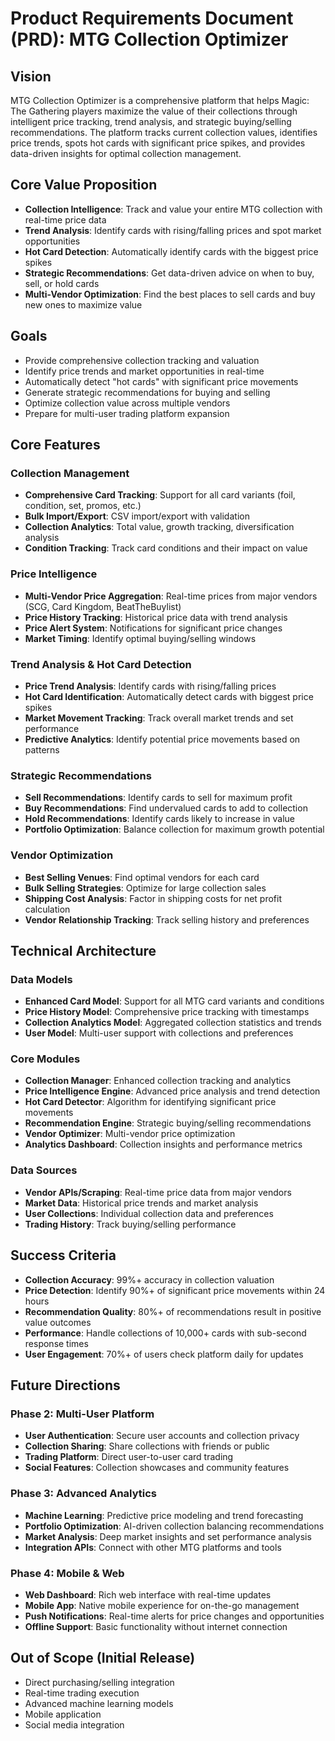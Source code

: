 # Product Requirements Document (PRD): MTG Collection Optimizer

## Vision
MTG Collection Optimizer is a comprehensive platform that helps Magic: The Gathering players maximize the value of their collections through intelligent price tracking, trend analysis, and strategic buying/selling recommendations. The platform tracks current collection values, identifies price trends, spots hot cards with significant price spikes, and provides data-driven insights for optimal collection management.

## Core Value Proposition
- **Collection Intelligence**: Track and value your entire MTG collection with real-time price data
- **Trend Analysis**: Identify cards with rising/falling prices and spot market opportunities
- **Hot Card Detection**: Automatically identify cards with the biggest price spikes
- **Strategic Recommendations**: Get data-driven advice on when to buy, sell, or hold cards
- **Multi-Vendor Optimization**: Find the best places to sell cards and buy new ones to maximize value

## Goals
- Provide comprehensive collection tracking and valuation
- Identify price trends and market opportunities in real-time
- Automatically detect "hot cards" with significant price movements
- Generate strategic recommendations for buying and selling
- Optimize collection value across multiple vendors
- Prepare for multi-user trading platform expansion

## Core Features

### Collection Management
- **Comprehensive Card Tracking**: Support for all card variants (foil, condition, set, promos, etc.)
- **Bulk Import/Export**: CSV import/export with validation
- **Collection Analytics**: Total value, growth tracking, diversification analysis
- **Condition Tracking**: Track card conditions and their impact on value

### Price Intelligence
- **Multi-Vendor Price Aggregation**: Real-time prices from major vendors (SCG, Card Kingdom, BeatTheBuylist)
- **Price History Tracking**: Historical price data with trend analysis
- **Price Alert System**: Notifications for significant price changes
- **Market Timing**: Identify optimal buying/selling windows

### Trend Analysis & Hot Card Detection
- **Price Trend Analysis**: Identify cards with rising/falling prices
- **Hot Card Identification**: Automatically detect cards with biggest price spikes
- **Market Movement Tracking**: Track overall market trends and set performance
- **Predictive Analytics**: Identify potential price movements based on patterns

### Strategic Recommendations
- **Sell Recommendations**: Identify cards to sell for maximum profit
- **Buy Recommendations**: Find undervalued cards to add to collection
- **Hold Recommendations**: Identify cards likely to increase in value
- **Portfolio Optimization**: Balance collection for maximum growth potential

### Vendor Optimization
- **Best Selling Venues**: Find optimal vendors for each card
- **Bulk Selling Strategies**: Optimize for large collection sales
- **Shipping Cost Analysis**: Factor in shipping costs for net profit calculation
- **Vendor Relationship Tracking**: Track selling history and preferences

## Technical Architecture

### Data Models
- **Enhanced Card Model**: Support for all MTG card variants and conditions
- **Price History Model**: Comprehensive price tracking with timestamps
- **Collection Analytics Model**: Aggregated collection statistics and trends
- **User Model**: Multi-user support with collections and preferences

### Core Modules
- **Collection Manager**: Enhanced collection tracking and analytics
- **Price Intelligence Engine**: Advanced price analysis and trend detection
- **Hot Card Detector**: Algorithm for identifying significant price movements
- **Recommendation Engine**: Strategic buying/selling recommendations
- **Vendor Optimizer**: Multi-vendor price optimization
- **Analytics Dashboard**: Collection insights and performance metrics

### Data Sources
- **Vendor APIs/Scraping**: Real-time price data from major vendors
- **Market Data**: Historical price trends and market analysis
- **User Collections**: Individual collection data and preferences
- **Trading History**: Track buying/selling performance

## Success Criteria
- **Collection Accuracy**: 99%+ accuracy in collection valuation
- **Price Detection**: Identify 90%+ of significant price movements within 24 hours
- **Recommendation Quality**: 80%+ of recommendations result in positive value outcomes
- **Performance**: Handle collections of 10,000+ cards with sub-second response times
- **User Engagement**: 70%+ of users check platform daily for updates

## Future Directions

### Phase 2: Multi-User Platform
- **User Authentication**: Secure user accounts and collection privacy
- **Collection Sharing**: Share collections with friends or public
- **Trading Platform**: Direct user-to-user card trading
- **Social Features**: Collection showcases and community features

### Phase 3: Advanced Analytics
- **Machine Learning**: Predictive price modeling and trend forecasting
- **Portfolio Optimization**: AI-driven collection balancing recommendations
- **Market Analysis**: Deep market insights and set performance analysis
- **Integration APIs**: Connect with other MTG platforms and tools

### Phase 4: Mobile & Web
- **Web Dashboard**: Rich web interface with real-time updates
- **Mobile App**: Native mobile experience for on-the-go management
- **Push Notifications**: Real-time alerts for price changes and opportunities
- **Offline Support**: Basic functionality without internet connection

## Out of Scope (Initial Release)
- Direct purchasing/selling integration
- Real-time trading execution
- Advanced machine learning models
- Mobile application
- Social media integration 